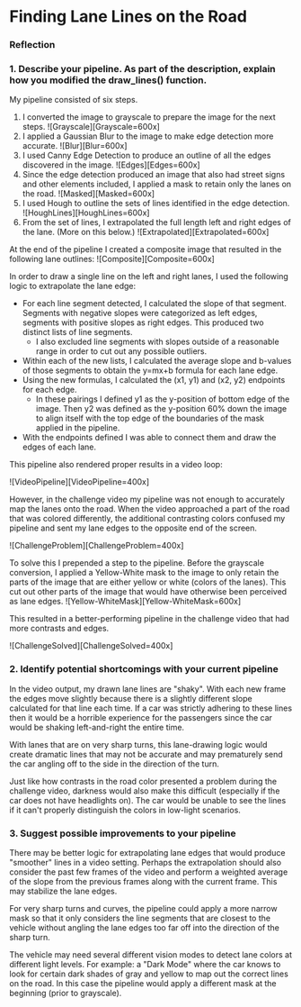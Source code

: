 # **Finding Lane Lines on the Road** 

[//]: # (Image References)
[Grayscale]: ./writeup/img-pipeline-greyscale.png "Grayscale"
[Blur]: ./writeup/img-pipeline-blur.png "Blur"
[Edges]: ./writeup/img-pipeline-edges.png "Edges"
[Masked]: ./writeup/img-pipeline-masked.png "Masked"
[HoughLines]: ./writeup/img-pipeline-houghlines.png "Hough Lines"
[Extrapolated]: ./writeup/img-pipeline-extrapolated.png "Extrapolated"
[Composite]: ./writeup/img-pipeline-composite.jpg "Composite"
[VideoPipeline]: ./writeup/video-pipeline-done.png "Video Pipeline"
[ChallengeProblem]: ./writeup/challenge-problem.png "Challenge Problem"
[Yellow-WhiteMask]: ./writeup/challenge-img-pipeline-ywmask.png "Yellow-White Mask"
[ChallengeSolved]: ./writeup/challenge-solved.png "Challenge Solved"

### Reflection

### 1. Describe your pipeline. As part of the description, explain how you modified the draw_lines() function.

My pipeline consisted of six steps.

1. I converted the image to grayscale to prepare the image for the next steps.
![Grayscale][Grayscale=600x]
2. I applied a Gaussian Blur to the image to make edge detection more accurate.
![Blur][Blur=600x]
3. I used Canny Edge Detection to produce an outline of all the edges discovered in the image.
![Edges][Edges=600x]
4. Since the edge detection produced an image that also had street signs and other elements included, I applied a mask to retain only the lanes on the road.
![Masked][Masked=600x]
5. I used Hough to outline the sets of lines identified in the edge detection.
![HoughLines][HoughLines=600x]
6. From the set of lines, I extrapolated the full length left and right edges of the lane. (More on this below.)
![Extrapolated][Extrapolated=600x]

At the end of the pipeline I created a composite image that resulted in the following lane outlines:
![Composite][Composite=600x]

In order to draw a single line on the left and right lanes, I used the following logic to extrapolate the lane edge:
* For each line segment detected, I calculated the slope of that segment. Segments with negative slopes were categorized as left edges, segments with positive slopes as right edges. This produced two distinct lists of line segments.
    * I also excluded line segments with slopes outside of a reasonable range in order to cut out any possible outliers. 
* Within each of the new lists, I calculated the average slope and b-values of those segments to obtain the y=mx+b formula for each lane edge.
* Using the new formulas, I calculated the (x1, y1) and (x2, y2) endpoints for each edge. 
    * In these pairings I defined y1 as the y-position of bottom edge of the image. Then y2 was defined as the y-position 60% down the image to align itself with the top edge of the boundaries of the mask applied in the pipeline.
* With the endpoints defined I was able to connect them and draw the edges of each lane.

This pipeline also rendered proper results in a video loop:

![VideoPipeline][VideoPipeline=400x]

However, in the challenge video my pipeline was not enough to accurately map the lanes onto the road. When the video approached a part of the road that was colored differently, the additional contrasting colors confused my pipeline and sent my lane edges to the opposite end of the screen.

![ChallengeProblem][ChallengeProblem=400x]

To solve this I prepended a step to the pipeline. Before the grayscale conversion, I applied a Yellow-White mask to the image to only retain the parts of the image that are either yellow or white (colors of the lanes). This cut out other parts of the image that would have otherwise been perceived as lane edges.
![Yellow-WhiteMask][Yellow-WhiteMask=600x]

This resulted in a better-performing pipeline in the challenge video that had more contrasts and edges.

![ChallengeSolved][ChallengeSolved=400x]


### 2. Identify potential shortcomings with your current pipeline

In the video output, my drawn lane lines are "shaky". With each new frame the edges move slightly because there is a slightly different slope calculated for that line each time. If a car was strictly adhering to these lines then it would be a horrible experience for the passengers since the car would be shaking left-and-right the entire time.

With lanes that are on very sharp turns, this lane-drawing logic would create dramatic lines that may not be accurate and may prematurely send the car angling off to the side in the direction of the turn.

Just like how contrasts in the road color presented a problem during the challenge video, darkness would also make this difficult (especially if the car does not have headlights on). The car would be unable to see the lines if it can't properly distinguish the colors in low-light scenarios.

### 3. Suggest possible improvements to your pipeline

There may be better logic for extrapolating lane edges that would produce "smoother" lines in a video setting. Perhaps the extrapolation should also consider the past few frames of the video and perform a weighted average of the slope from the previous frames along with the current frame. This may stabilize the lane edges.

For very sharp turns and curves, the pipeline could apply a more narrow mask so that it only considers the line segments that are closest to the vehicle without angling the lane edges too far off into the direction of the sharp turn.

The vehicle may need several different vision modes to detect lane colors at different light levels. For example: a "Dark Mode" where the car knows to look for certain dark shades of gray and yellow to map out the correct lines on the road. In this case the pipeline would apply a different mask at the beginning (prior to grayscale).